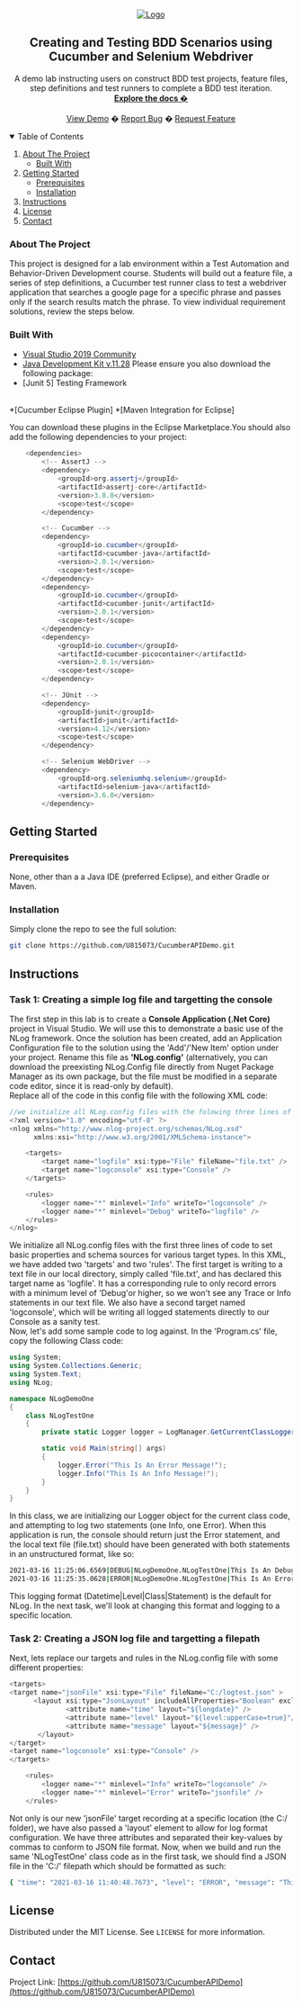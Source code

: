 ﻿<!-- PROJECT LOGO -->
<br />
<p align="center">
  <a href="https://github.com/rkelly310/CucumberAPIDemo/">
    <img src="images/cucumber.png" alt="Logo">
  </a>

  <h2 align="center">Creating and Testing BDD Scenarios using Cucumber and Selenium Webdriver</h2>

  <p align="center">
    A demo lab instructing users on construct BDD test projects, feature files, step definitions and test runners to complete a BDD test iteration.
    <br />
    <a href="https://github.com/U815073/CucumberAPIDemo/"><strong>Explore the docs �</strong></a>
    <br />
    <br />
    <a href="https://github.com/U815073/CucumberAPIDemo/">View Demo</a>
    �
    <a href="https://github.com/U815073/CucumberAPIDemo/issues">Report Bug</a>
    �
    <a href="https://github.com/U815073/CucumberAPIDemo/issues">Request Feature</a>
  </p>
</p>



<!-- TABLE OF CONTENTS -->
<details open="open">
  <summary>Table of Contents</summary>
  <ol>
    <li>
      <a href="#about-the-project">About The Project</a>
      <ul>
        <li><a href="#built-with">Built With</a></li>
      </ul>
    </li>
    <li>
      <a href="#getting-started">Getting Started</a>
      <ul>
        <li><a href="#prerequisites">Prerequisites</a></li>
        <li><a href="#installation">Installation</a></li>
        </ul>
        <li><a href="#instructions">Instructions</a></li>
      </ul>
    </li>
<!--
    <li><a href="#roadmap">Roadmap</a></li>
    <li><a href="#contributing">Contributing</a></li>
-->
    <li><a href="#license">License</a></li>
    <li><a href="#contact">Contact</a></li>
<!--
    <li><a href="#acknowledgements">Acknowledgements</a></li>
-->
  </ol>
</details>



<!-- ABOUT THE PROJECT -->
### About The Project

This project is designed for a lab environment within a Test Automation and Behavior-Driven Development course. Students will build out a feature file, a series of step definitions, a Cucumber test runner class to test a webdriver application that searches a google page for a specific phrase and passes only if the search results match the phrase.
To view individual requirement solutions, review the steps below.

### Built With

* [Visual Studio 2019 Community](https://www.eclipse.org/downloads/)
* [Java Development Kit v.11.28](https://openjdk.java.net/projects/jdk/11/)
Please ensure you also download the following package:
* [Junit 5] Testing Framework
<br>
*[Cucumber Eclipse Plugin]
*[Maven Integration for Eclipse]

You can download these plugins in the Eclipse Marketplace.You should also add the following dependencies to your project:
```java
    <dependencies>
        <!-- AssertJ -->
        <dependency>
            <groupId>org.assertj</groupId>
            <artifactId>assertj-core</artifactId>
            <version>3.8.0</version>
            <scope>test</scope>
        </dependency>

        <!-- Cucumber -->
        <dependency>
            <groupId>io.cucumber</groupId>
            <artifactId>cucumber-java</artifactId>
            <version>2.0.1</version>
            <scope>test</scope>
        </dependency>
        <dependency>
            <groupId>io.cucumber</groupId>
            <artifactId>cucumber-junit</artifactId>
            <version>2.0.1</version>
            <scope>test</scope>
        </dependency>
        <dependency>
            <groupId>io.cucumber</groupId>
            <artifactId>cucumber-picocontainer</artifactId>
            <version>2.0.1</version>
            <scope>test</scope>
        </dependency>

        <!-- JUnit -->
        <dependency>
            <groupId>junit</groupId>
            <artifactId>junit</artifactId>
            <version>4.12</version>
            <scope>test</scope>
        </dependency>

        <!-- Selenium WebDriver -->
        <dependency>
            <groupId>org.seleniumhq.selenium</groupId>
            <artifactId>selenium-java</artifactId>
            <version>3.6.0</version>
        </dependency>
```

<!-- GETTING STARTED -->
## Getting Started

### Prerequisites

None, other than a a Java IDE (preferred Eclipse), and either Gradle or Maven.

### Installation

Simply clone the repo to see the full solution:
   ```sh
   git clone https://github.com/U815073/CucumberAPIDemo.git
   ```
<!-- Instructions -->
## Instructions
### Task 1: Creating a simple log file and targetting the console

The first step in this lab is to create a **Console Application (.Net Core)** project in Visual Studio. We will use this to demonstrate a basic use of the NLog framework. Once the solution has been created, add an Application Configuration file to the solution using the 'Add'/'New Item' option under your project. Rename this file as  **'NLog.config'** (alternatively, you can download the preexisting NLog.Config file directly from Nuget Package Manager as its own package, but the file must be modified in a separate code editor, since it is read-only by default).  
Replace all of the code in this config file with the following XML code:
```csharp
//we initialize all NLog.config files with the folowing three lines of code to set basic properties and schema sources for various target types.
<?xml version="1.0" encoding="utf-8" ?>
<nlog xmlns="http://www.nlog-project.org/schemas/NLog.xsd"
      xmlns:xsi="http://www.w3.org/2001/XMLSchema-instance">

    <targets>
        <target name="logfile" xsi:type="File" fileName="file.txt" />
        <target name="logconsole" xsi:type="Console" />
    </targets>

    <rules>
        <logger name="*" minlevel="Info" writeTo="logconsole" />
        <logger name="*" minlevel="Debug" writeTo="logfile" />
    </rules>
</nlog>
```

We initialize all NLog.config files with the first three lines of code to set basic properties and schema sources for various target types. In this XML, we have added two 'targets' and two 'rules'. The first target is writing to a text file in our local directory, simply called 'file.txt', and has declared this target name as 'logfile'. It has a corresponding rule to only record errors with a minimum level of 'Debug'or higher, so we won't see any Trace or Info statements in our text file. We also have a second target named 'logconsole', which will be writing all logged statements directly to our Console as a sanity test.  
Now, let's add some sample code to log against. In the 'Program.cs' file, copy the following Class code:
```csharp
using System;
using System.Collections.Generic;
using System.Text;
using NLog;

namespace NLogDemoOne
{
    class NLogTestOne
    {
        private static Logger logger = LogManager.GetCurrentClassLogger();

        static void Main(string[] args)
        {
            logger.Error("This Is An Error Message!");
            logger.Info("This Is An Info Message!");
        }
    }
}
```
In this class, we are initializing our Logger object for the current class code, and attempting to log two statements (one Info, one Error). When this application is run, the console should return just the Error statement, and the local text file (file.txt) should have been generated with both statements in an unstructured format, like so:
```sh
2021-03-16 11:25:06.6569|DEBUG|NLogDemoOne.NLogTestOne|This Is An Debug Message!
2021-03-16 11:25:35.0628|ERROR|NLogDemoOne.NLogTestOne|This Is An Error Message!
```
This logging format (Datetime|Level|Class|Statement) is the default for NLog. In the next task, we'll look at changing this format and logging to a specific location.

### Task 2: Creating a JSON log file and targetting a filepath

Next, lets replace our targets and rules in the NLog.config file with some different properties:
```csharp
<targets>
<target name="jsonFile" xsi:type="File" fileName="C:/logtest.json" >
      <layout xsi:type="JsonLayout" includeAllProperties="Boolean" excludeProperties="Comma-separated list (string)">
              <attribute name="time" layout="${longdate}" />
              <attribute name="level" layout="${level:upperCase=true}"/>
              <attribute name="message" layout="${message}" />
       </layout>
</target>
<target name="logconsole" xsi:type="Console" />
</targets>

    <rules>
        <logger name="*" minlevel="Info" writeTo="logconsole" />
        <logger name="*" minlevel="Error" writeTo="jsonfile" />
    </rules>
```
Not only is our new 'jsonFile' target recording at a specific location (the C:/ folder), we have also passed a 'layout' element to allow for log format configuration. We have three attributes and separated their key-values by commas to conform to JSON file format. Now, when we build and run the same 'NLogTestOne' class code as in the first task, we should find a JSON file in the 'C:/' filepath which should be formatted as such:
```sh
{ "time": "2021-03-16 11:40:48.7673", "level": "ERROR", "message": "This Is An Error Message!" }
```

<!-- LICENSE -->
## License

Distributed under the MIT License. See `LICENSE` for more information.

<!-- CONTACT -->
## Contact

Project Link: [https://github.com/U815073/CucumberAPIDemo](https://github.com/U815073/CucumberAPIDemo)



<!-- MARKDOWN LINKS & IMAGES -->
<!-- https://www.markdownguide.org/basic-syntax/#reference-style-links -->
[contributors-shield]: https://img.shields.io/github/contributors/othneildrew/Best-README-Template.svg?style=for-the-badge
[contributors-url]: https://github.com/othneildrew/Best-README-Template/graphs/contributors
[forks-shield]: https://img.shields.io/github/forks/othneildrew/Best-README-Template.svg?style=for-the-badge
[forks-url]: https://github.com/othneildrew/Best-README-Template/network/members
[stars-shield]: https://img.shields.io/github/stars/othneildrew/Best-README-Template.svg?style=for-the-badge
[stars-url]: https://github.com/othneildrew/Best-README-Template/stargazers
[issues-shield]: https://img.shields.io/github/issues/othneildrew/Best-README-Template.svg?style=for-the-badge
[issues-url]: https://github.com/othneildrew/Best-README-Template/issues
[license-shield]: https://img.shields.io/github/license/othneildrew/Best-README-Template.svg?style=for-the-badge
[license-url]: https://github.com/othneildrew/Best-README-Template/blob/master/LICENSE.txt
[linkedin-shield]: https://img.shields.io/badge/-LinkedIn-black.svg?style=for-the-badge&logo=linkedin&colorB=555
[linkedin-url]: https://linkedin.com/in/othneildrew
[product-screenshot]: images/screenshot.png
